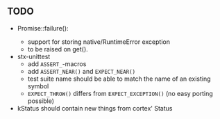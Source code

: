 ## TODO
- Promise<T>::failure():
  - support for storing native/RuntimeError exception
  - to be raised on get().
- stx-unittest
  - add `ASSERT_`-macros
  - add `ASSERT_NEAR()` and `EXPECT_NEAR()`
  - test suite name should be able to match the name of an existing symbol
  - `EXPECT_THROW()` differs from `EXPECT_EXCEPTION()` (no easy porting possible)
- kStatus should contain new things from cortex' Status
